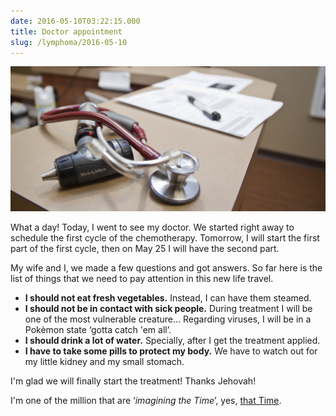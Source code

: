 ```yaml
---
date: 2016-05-10T03:22:15.000
title: Doctor appointment
slug: /lymphoma/2016-05-10
---
```


![Doctor desk](/images/lymphoma/o6xyp3LZ6i1vsn3evo1.jpg)

What a day! Today, I went to see my doctor. We started right away to schedule the first cycle of the chemotherapy. Tomorrow, I will start the first part of the first cycle, then on May 25 I will have the second part.

My wife and I, we made a few questions and got answers. So far here is the list of things that we need to pay attention in this new life travel.

- **I should not eat fresh vegetables.** Instead, I can have them steamed.
- **I should not be in contact with sick people.** During treatment I will be one of the most vulnerable creature… Regarding viruses, I will be in a Pokèmon state ‘gotta catch 'em all’.
- **I should drink a lot of water.** Specially, after I get the treatment applied.
- **I have to take some pills to protect my body.** We have to watch out for my little kidney and my small stomach.

I'm glad we will finally start the treatment! Thanks Jehovah!

I'm one of the million that are ‘_imagining the Time_’, yes, [that Time](https://www.jw.org/finder?srcid=share&wtlocale=E&lank=pub-osg_16_VIDEO).
